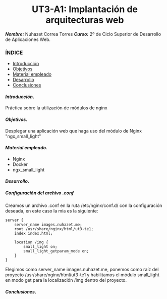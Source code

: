 
<center>

# UT3-A1: Implantación de arquitecturas web


</center>

***Nombre:*** Nuhazet Correa Torres
***Curso:*** 2º de Ciclo Superior de Desarrollo de Aplicaciones Web.

### ÍNDICE

+ [Introducción](#id1)
+ [Objetivos](#id2)
+ [Material empleado](#id3)
+ [Desarrollo](#id4)
+ [Conclusiones](#id5)


#### ***Introducción***. <a name="id1"></a>

Práctica sobre la utilización de módulos de nginx

#### ***Objetivos***. <a name="id2"></a>

Desplegar una aplicación web que haga uso del módulo de Nginx "ngx_small_light"

#### ***Material empleado***. <a name="id3"></a>

- Nginx
- Docker
- ngx_small_light

#### ***Desarrollo***. <a name="id4"></a>
##### Configuración del archivo .conf
Creamos un archivo .conf en la ruta /etc/nginx/conf.d/ con la configuración deseada, en este caso la mía es la siguiente:

``` 
server {
	server_name images.nuhazet.me;
	root /usr/share/nginx/html/ut3-te1;
	index index.html;

	location /img {
		small_light on;
		small_light_getparam_mode on;
	}
}
```
Elegimos como server_name images.nuhazet.me, ponemos como raíz del proyecto /usr/share/nginx/html/ut3-te1 y habilitamos el módulo small_light en modo get para la localización /img dentro del proyecto.


#### ***Conclusiones***. <a name="id5"></a>
